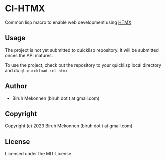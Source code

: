 # Cl-HTMX

Common lisp macro to enable web development using [HTMX](https://htmx.org/) 

## Usage

The project is not yet submitted to quicklisp repository. It will be submitted onces the API matures.

To use the project, check out the repository to your quicklisp local directory and do
`
ql:quickload :cl-htmx
`

## Author

* Biruh Mekonnen (biruh dot t at gmail.com)

## Copyright

Copyright (c) 2023 Biruh Mekonnen (biruh dot t at gmail.com)

## License

Licensed under the MIT License.
